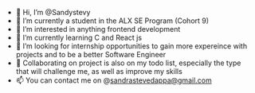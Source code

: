 - 👋 Hi, I’m @Sandystevy
- 🔭 I’m currently a student in the ALX SE Program (Cohort 9)
- 👀 I’m interested in anything frontend development
- 🌱 I’m currently learning C and React js
- 🤝 I’m looking for internship opportunities to gain more expereince with projects and to be a better Software Engineer
- 💞️ Collaborating on project is also on my todo list, especially the type that will challenge me, as well as improve my skills
- 📫 You can contact me on @sandrastevedappa@gmail.com
